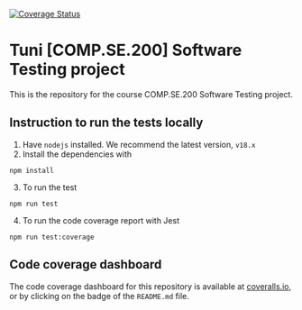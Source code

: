 [![Coverage Status](https://coveralls.io/repos/github/hkhoa-ng/sw-testing/badge.svg?branch=main)](https://coveralls.io/github/hkhoa-ng/sw-testing?branch=main)

# Tuni [COMP.SE.200] Software Testing project

This is the repository for the course COMP.SE.200 Software Testing project.

## Instruction to run the tests locally

1. Have `nodejs` installed. We recommend the latest version, `v18.x`
2. Install the dependencies with

```
npm install
```

3. To run the test

```
npm run test
```

4. To run the code coverage report with Jest

```
npm run test:coverage
```

## Code coverage dashboard

The code coverage dashboard for this repository is available at [coveralls.io](https://coveralls.io/github/hkhoa-ng/sw-testing?branch=main), or by clicking on the badge of the `README.md` file.
